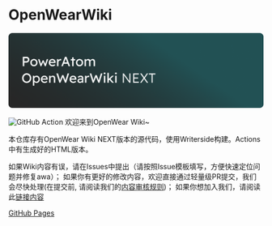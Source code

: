 # OpenWearWiki
![](./banner_next.png)

![GitHub Action](https://github.com/PieTech-WS/OpenWearWiki/actions/workflows/deploy.yml/badge.svg)
欢迎来到OpenWear Wiki~

本仓库存有OpenWear Wiki NEXT版本的源代码，使用Writerside构建。Actions中有生成好的HTML版本。

如果Wiki内容有误，请在Issues中提出（请按照Issue模板填写，方便快速定位问题并修复awa）；
如果你有更好的修改内容，欢迎直接通过轻量级PR提交，我们会尽快处理(在提交前, 请阅读我们的[内容审核规则](./content_review.md))；
如果你想加入我们，请阅读此[链接内容](https://gh.poweratom.cc/OpenWearWiki/readme-new.html#readme-connect)

[GitHub Pages](https://gh.poweratom.cc/OpenWearWiki)
